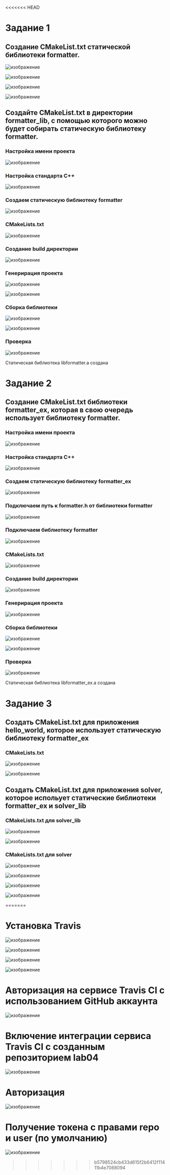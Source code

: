 <<<<<<< HEAD
# Задание 1
## Создание CMakeList.txt статической библиотеки formatter. 

![изображение](https://github.com/user-attachments/assets/d83e4a2e-fe7b-4b02-82ff-2491cde4d20a)

![изображение](https://github.com/user-attachments/assets/83984e76-6483-4235-989f-4b4595b47a18)

![изображение](https://github.com/user-attachments/assets/f855b23d-64e8-4553-a134-99e5f7da8289)

![изображение](https://github.com/user-attachments/assets/2d19084f-a669-40fe-8655-0ae0772b7485)

## Создайте CMakeList.txt в директории formatter_lib, с помощью которого можно будет собирать статическую библиотеку formatter.
### Настройка имени проекта
![изображение](https://github.com/user-attachments/assets/1f5e6314-09fc-49e0-a0e7-cdc4033b052f)

### Настройка стандарта C++
![изображение](https://github.com/user-attachments/assets/5218cf64-e62f-43c2-b226-10e1125b3a9b)

### Создаем статическую библиотеку formatter
![изображение](https://github.com/user-attachments/assets/d1ef9b69-d4eb-49d7-b3c1-81718695762a)

### CMakeLists.txt
![изображение](https://github.com/user-attachments/assets/e2a85096-c786-4573-8b39-0ca30da1721b)

### Создание build директории
![изображение](https://github.com/user-attachments/assets/555d4f41-b246-40bc-b677-c1d163ef0d14)

### Генерирация проекта
![изображение](https://github.com/user-attachments/assets/0fee4e8f-0ce7-4e09-abd0-a7307e8b2cc0)

![изображение](https://github.com/user-attachments/assets/3d76ce7d-be79-48e3-bf37-638f4976d020)

### Сборка библиотеки
![изображение](https://github.com/user-attachments/assets/19f4b729-ec02-4d71-9066-eaf7f3e90b01)

![изображение](https://github.com/user-attachments/assets/b5608533-e63d-4adc-9f2f-9c05527b30bd)

### Проверка
![изображение](https://github.com/user-attachments/assets/e22dd65e-cb55-468c-8040-0527f1f3689f)

Статическая библиотека libformatter.a создана

# Задание 2
## Создание CMakeList.txt библиотеки formatter_ex, которая в свою очередь использует библиотеку formatter.
### Настройка имени проекта
![изображение](https://github.com/user-attachments/assets/485aca4e-45a9-4f2f-9143-e7dfb71fe95b)

### Настройка стандарта C++
![изображение](https://github.com/user-attachments/assets/da0c00fd-14ef-4406-9398-f73528f91cee)

### Создаем статическую библиотеку formatter_ex
![изображение](https://github.com/user-attachments/assets/77375774-94ea-49be-971a-3c4e9646a495)

### Подключаем путь к formatter.h от библиотеки formatter
![изображение](https://github.com/user-attachments/assets/b9653287-b859-4cfb-a385-48082691f268)

### Подключаем библиотеку formatter
![изображение](https://github.com/user-attachments/assets/fc2d6fe8-4150-45f1-9fb1-2f7f16f97e07)

### CMakeLists.txt
![изображение](https://github.com/user-attachments/assets/15461198-b60b-44af-b144-9358853c7f8f)

### Создание build директории
![изображение](https://github.com/user-attachments/assets/434a93a7-7fb2-4d05-ba70-46ea8248df43)

### Генерирация проекта
![изображение](https://github.com/user-attachments/assets/fa6847b2-cc08-478a-8f73-94d276b92fb1)

### Сборка библиотеки
![изображение](https://github.com/user-attachments/assets/d4fd9b04-abfa-49fd-a333-92b7017d8b83)

![изображение](https://github.com/user-attachments/assets/c0135612-d9b0-4245-bd26-5064c0f1ff81)

### Проверка
![изображение](https://github.com/user-attachments/assets/4b02a57e-8bf1-4afb-8da2-049aaba47347)

Статическая библиотека libformatter_ex.a создана

# Задание 3
## Cоздать CMakeList.txt для приложения hello_world, которое использует статическую библиотеку formatter_ex
### CMakeLists.txt
![изображение](https://github.com/user-attachments/assets/4bd61e26-a19b-4907-a7fe-fcf0c964bace)

![изображение](https://github.com/user-attachments/assets/325c55b8-33ef-4ec0-8ac4-d898192c1655)

## Cоздать CMakeList.txt для приложения solver, которое испольует статические библиотеки formatter_ex и solver_lib
### CMakeLists.txt для solver_lib
![изображение](https://github.com/user-attachments/assets/2cf38375-f263-4c49-9e54-1d45458dd484)

![изображение](https://github.com/user-attachments/assets/044c6cda-e512-4347-a6b3-e771bfb8834e)

### CMakeLists.txt для solver
![изображение](https://github.com/user-attachments/assets/1aad3b3a-0a5a-4e55-8601-232409183685)

![изображение](https://github.com/user-attachments/assets/0e758f73-1c36-409c-aaaf-ec9dfbf28b16)

![изображение](https://github.com/user-attachments/assets/9d581d4d-60a8-46fb-a78e-54fa2dddaac8)

![изображение](https://github.com/user-attachments/assets/136faa54-70d8-4d3c-b58c-85f604f86f94)

=======
# Установка Travis
![изображение](https://github.com/user-attachments/assets/53e6a4e1-7fe6-4056-91ea-eea27d1cd5a2)

![изображение](https://github.com/user-attachments/assets/989f9a70-4eff-4c3d-b527-a0bde28f8f1e)

![изображение](https://github.com/user-attachments/assets/a05a7aa9-1dcb-4a84-9aab-dadf3c05223b)

![изображение](https://github.com/user-attachments/assets/f3249a49-c7e4-4219-b1b6-c2dff4790245)

# Авторизация на сервисе Travis CI с использованием GitHub аккаунта
![изображение](https://github.com/user-attachments/assets/54d17760-e27a-49fe-8d24-3828d7fef4d7)

# Включение интеграции сервиса Travis CI с созданным репозиторием lab04
![изображение](https://github.com/user-attachments/assets/1f620a95-2553-4e68-a1f0-492f32884c0f)

# Авторизация
![изображение](https://github.com/user-attachments/assets/2262fcb4-f1f0-4b36-b2b6-0d65d5108b06)

# Получение токена с правами repo и user (по умолчанию)
![изображение](https://github.com/user-attachments/assets/0c940d9f-bb9a-454d-a999-ae1749c8b296)
>>>>>>> b5798524cb433d615f2b6412f11411b4e7088094
